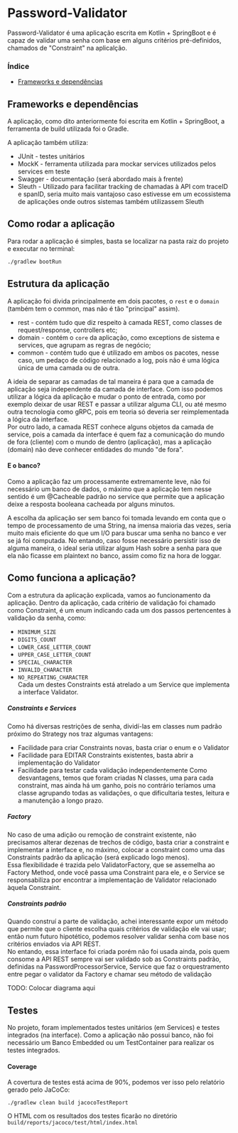 # Password-Validator
Password-Validator é uma aplicação escrita em Kotlin + SpringBoot e é capaz de validar uma senha com base em alguns
critérios pré-definidos, chamados de "Constraint" na aplicalção.

### Índice
* [Frameworks e dependências](#frameworks-e-dependências)



## Frameworks e dependências
A aplicação, como dito anteriormente foi escrita em Kotlin + SpringBoot, a ferramenta de build utilizada foi o Gradle.

A aplicação também utiliza:  
* JUnit - testes unitários
* MockK - ferramenta utilizada para mockar services utilizados pelos services em teste
* Swagger - documentação (será abordado mais à frente)
* Sleuth - Utilizado para facilitar tracking de chamadas à API com traceID e spanID, seria muito mais vantajoso caso 
estivesse em um ecossistema de aplicações onde outros sistemas também utilizassem Sleuth


## Como rodar a aplicação
Para rodar a aplicação é simples, basta se localizar na pasta raiz do projeto e executar no terminal:
```bash
./gradlew bootRun
```

## Estrutura da aplicação
A aplicação foi divida principalmente em dois pacotes, o `rest` e o `domain` (também tem o common, mas não é tão "principal" assim).
* rest - contém tudo que diz respeito à camada REST, como classes de request/response, controllers etc;
* domain - contém o `core` da aplicação, como exceptions de sistema e services, que agrupam as regras de negócio;
* common - contém tudo que é utilizado em ambos os pacotes, nesse caso, um pedaço de código relacionado a log, pois não é uma lógica única de uma camada ou de outra.  
  
A ideia de separar as camadas de tal maneira é para que a camada de aplicação seja independente da camada de interface.
Com isso podemos utilizar a lógica da aplicação e mudar o ponto de entrada, como por exemplo deixar de usar REST e passar a utilizar alguma CLI, ou até mesmo outra tecnologia como gRPC, pois em teoria só deveria ser reimplementada a lógica da interface.  
Por outro lado, a camada REST conhece alguns objetos da camada de service, pois a camada da interface é quem faz a comunicação do mundo de fora (cliente) com o mundo de dentro (aplicação), mas a aplicação (domain) não deve conhecer entidades do mundo "de fora".

#### E o banco?
Como a aplicação faz um processamente extremamente leve, não foi necessário um banco de dados, o máximo que a aplicação tem nesse sentido
é um @Cacheable padrão no service que permite que a aplicação deixe a resposta booleana cacheada por alguns minutos.

A escolha da aplicação ser sem banco foi tomada levando em conta que o tempo de processamento de uma String, na imensa maioria das vezes,
seria muito mais eficiente do que um I/O para buscar uma senha no banco e ver se já foi computada. No entando, caso fosse necessário
persistir isso de alguma maneira, o ideal seria utilizar algum Hash sobre a senha para que ela não ficasse em plaintext no banco, assim como fiz na hora de loggar.  

## Como funciona a aplicação?
Com a estrutura da aplicação explicada, vamos ao funcionamento da aplicação.
Dentro da aplicação, cada critério de validação foi chamado como Constraint, é um enum indicando cada um dos passos pertencentes à validação da senha, como:
* `MINIMUM_SIZE`
* `DIGITS_COUNT`
* `LOWER_CASE_LETTER_COUNT`
* `UPPER_CASE_LETTER_COUNT`
* `SPECIAL_CHARACTER`
* `INVALID_CHARACTER`
* `NO_REPEATING_CHARACTER`  
Cada um destes Constraints está atrelado a um Service que implementa a interface Validator.  

##### Constraints e Services
Como há diversas restrições de senha, dividí-las em classes num padrão próximo do Strategy nos traz algumas vantagens:
* Facilidade para criar Constraints novas, basta criar o enum e o Validator
* Facilidade para EDITAR Constraints existentes, basta abrir a implementação do Validator
* Facilidade para testar cada validação independentemente
Como desvantagens, temos que foram criadas N classes, uma para cada constraint, mas ainda há um ganho, pois no contrário
teríamos uma classe agrupando todas as validações, o que dificultaria testes, leitura e a manutenção a longo prazo.

##### Factory
No caso de uma adição ou remoção de constraint existente, não precisamos alterar dezenas de trechos de código,
basta criar a constraint e implementar a interface e, no máximo, colocar a constraint como uma das Constraints padrão da aplicação (será explicado logo menos).  
Essa flexibilidade é trazida pelo ValidatorFactory, que se assemelha ao Factory Method, onde você passa uma Constraint para ele, e o Service
se responsabiliza por encontrar a implementação de Validator relacionado àquela Constraint.

##### Constraints padrão
Quando construí a parte de validação, achei interessante expor um método que permite que o cliente escolha quais critérios de 
validação ele vai usar; então num futuro hipotético, podemos resolver validar senha com base nos critérios enviados via API REST.  
No entando, essa interface foi criada porém não foi usada ainda, pois quem consome a API REST sempre vai ser validado sob as Constraints padrão, definidas 
na PasswordProcessorService, Service que faz o orquestramento entre pegar o validator da Factory e chamar seu método de validação

TODO: Colocar diagrama aqui


## Testes
No projeto, foram implementados testes unitários (em Services) e testes integrados (na interface).
Como a aplicação não possui banco, não foi necessário um Banco Embedded ou um TestContainer para realizar os testes integrados.

#### Coverage
A covertura de testes está acima de 90%, podemos ver isso pelo relatório gerado pelo JaCoCo:
```
./gradlew clean build jacocoTestReport
```
O HTML com os resultados dos testes ficarão no diretório `build/reports/jacoco/test/html/index.html` 
